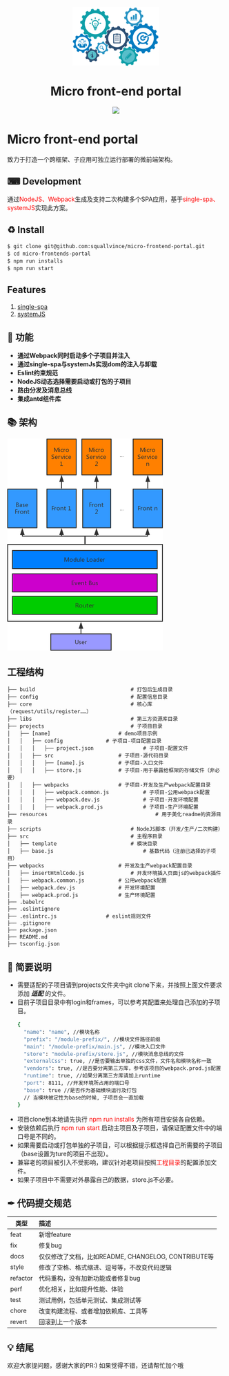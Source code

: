 <div align="center">
  <img width="200" alt="micro front-end portal" src="https://raw.githubusercontent.com/squallvince/public/master/images/logo.png">
</div>

<h1 align="center">Micro front-end portal</h1>

<div align="center">
  <img src="https://img.shields.io/badge/license-MIT-brightgreen.svg">
</div>


# Micro front-end portal

致力于打造一个跨框架、子应用可独立运行部署的微前端架构。


## ⌨ Development


通过<font color=red>NodeJS、Webpack</font>生成及支持二次构建多个SPA应用，基于<font color=red>single-spa、systemJS</font>实现此方案。

## ♻ Install

```bash
$ git clone git@github.com:squallvince/micro-frontend-portal.git
$ cd micro-frontends-portal
$ npm run installs
$ npm run start
```

## <i class="fa fa-gears fa-sm"></i> Features
1. [single-spa](https://single-spa.js.org/)
2. [systemJS](https://github.com/systemjs/systemjs)

## 📄 功能
- **通过Webpack同时启动多个子项目并注入**
- **通过single-spa与systemJs实现dom的注入与卸载**
- **Eslint约束规范**
- **NodeJS动态选择需要启动或打包的子项目**
- **路由分发及消息总线**
- **集成antd组件库**

## 📚 架构
<img alt="micro front-end portal" src="https://raw.githubusercontent.com/squallvince/public/master/images/frames.png">

## <i class="fa fa-gear fa-sm"></i> 工程结构
```
├── build                    			# 打包后生成目录
├── config                   			# 配置信息目录
├── core                     			# 核心库（request/utils/register……）
├── libs                     			# 第三方资源库目录
├── projects                 			# 子项目目录
│   ├── [name]				        # demo项目示例
│   │   ├── config				# 子项目-项目配置目录        
│   │   │   ├── project.json		        # 子项目-配置文件
│   │   ├── src				        # 子项目-源代码目录
│   │   │   ├── [name].js			# 子项目-入口文件
│   │   │   ├── store.js			# 子项目-用于暴露给框架的存储文件（非必要）
│   │   ├── webpacks				# 子项目-开发及生产webpack配置目录
│   │   │   ├── webpack.common.js	        # 子项目-公用webpack配置
│   │   │   ├── webpack.dev.js		        # 子项目-开发环境配置
│   │   │   ├── webpack.prod.js		        # 子项目-生产环境配置
├── resources                                   # 用于美化readme的资源目录
├── scripts                  			# NodeJS脚本（开发/生产/二次构建）
├── src                      			# 主程序目录
│   ├── template           		        # 模块目录
│   ├── base.js             		        # 基数代码（注册已选择的子项目）
├── webpacks        				# 开发及生产webpack配置目录
│   ├── insertHtmlCode.js 		        # 开发环境插入页面js的webpack插件
│   ├── webpack.common.js 			# 公用webpack配置
│   ├── webpack.dev.js 				# 开发环境配置
│   ├── webpack.prod.js 			# 生产环境配置
├── .babelrc                 			
├── .eslintignore                 
├── .eslintrc.js   				# eslint规则文件              
├── .gitignore                 			
├── package.json  
├── README.md    
├── tsconfig.json          			
```

## 💬 简要说明

* 需要适配的子项目请到projects文件夹中git clone下来，并按照上面文件要求添加 ***适配*** 的文件。
* 目前子项目目录中有login和frames，可以参考其配置来处理自己添加的子项目。
  ```bash
  {
    "name": "name", //模块名称
    "prefix": "/module-prefix/", //模块文件路径前缀
    "main": "/module-prefix/main.js", //模块入口文件
    "store": "module-prefix/store.js", //模块消息总线的文件
    "externalCss": true, //是否要输出单独的css文件，文件名和模块名称一致
    "vendors": true, //是否要分离第三方库，参考该项目的webpack.prod.js配置
    "runtime": true, //如果分离第三方库请加上runtime
    "port": 8111, //开发环境所占用的端口号
    "base": true //是否作为基础模块运行及打包
    // 当模块被定性为base的时候, 子项目会一直加载
  }
  ```
* 项目clone到本地请先执行 <font color=red>npm run installs</font> 为所有项目安装各自依赖。
* 安装依赖后执行 <font color=red>npm run start</font> 启动主项目及子项目，请保证配置文件中的端口号是不同的。
* 如果需要启动或打包单独的子项目，可以根据提示框选择自己所需要的子项目（base设置为ture的项目不出现）。
* 兼容老的项目被引入不受影响，建议针对老项目按照<font color=red>工程目录</font>的配置添加文件。
* 如果子项目中不需要对外暴露自己的数据，store.js不必要。

## ✒ 代码提交规范

| **类型**        	| **描述**
| --------   		| :--------------------------------
| feat        	| 新增feature 
| fix        		| 修复bug
| docs        	| 仅仅修改了文档，比如README, CHANGELOG, CONTRIBUTE等
| style        	| 修改了空格、格式缩进、逗号等，不改变代码逻辑
| refactor		| 代码重构，没有加新功能或者修复bug
| perf				| 优化相关，比如提升性能、体验
| test				| 测试用例，包括单元测试、集成测试等
| chore			| 改变构建流程、或者增加依赖库、工具等
| revert			| 回滚到上一个版本

## 💡 结尾

欢迎大家提问题，感谢大家的PR:) 如果觉得不错，还请帮忙加个<i class="fa fa-star fa-sm"></i>哦
